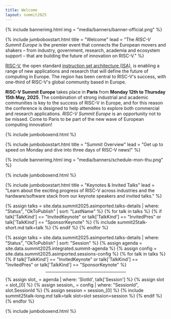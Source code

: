 ```yaml
---
title: Welcome
layout: summit2025
---
```


{% include bannerimg.html
    img = "media/banners/banner-official.png"
%}

{% include jumboboxstart.html
	title = "Welcome"
	lead = "The *RISC-V Summit Europe* is the premier event that connects the European movers and shakers – from industry, government, research, academia and ecosystem support – that are building the future of innovation on RISC-V."
%}

[RISC-V](https://riscv.org), the open standard [instruction set
architecture
(ISA)](https://en.wikipedia.org/wiki/Instruction_set_architecture), is
enabling a range of new applications and research that will define the
future of computing in Europe. The region has been central to RISC-V's
success, with one-third of RISC-V's global community based in Europe.

**RISC-V Summit Europe** takes place in **Paris** from **Monday 12th to
Thursday 15th May, 2025**. The combination of strong industrial and
academic communities is key to the success of RISC-V in Europe, and
for this reason the conference is designed to help attendees to
explore both commercial and research applications.  *RISC-V Summit
Europe* is an opportunity not to be missed. Come to Paris to be part
of the new wave of European computing innovation!

{% include jumboboxend.html %}

{% include jumboboxstart.html
title = "Summit Overview"
lead = "Get up to speed on Monday and dive into three days of RISC-V news!"
%}

{% include bannerimg.html
    img = "media/banners/schedule-mon-thu.png"
%}

{% include jumboboxend.html %}

{% include jumboboxstart.html
title = "Keynotes & Invited Talks"
lead = "Learn about the exciting progress of RISC-V across industries and the hardware/software stack from our keynote speakers and invited talks."
%}

<div class="row mt-5">
{% assign talks = site.data.summit2025.asimported.talks-details | where: "Status", "OkToPublish" | sort: "LastName" %}
{% for talk in talks %}
{% if talk['TalkKind'] == "InvitedKeynote" or talk['TalkKind'] == "InvitedPres" or talk['TalkKind'] == "SponsorKeynote" %}
{% include summit25talk-short.md talk=talk %}
{% endif %}
{% endfor %}
</div>

{% assign talks = site.data.summit2025.asimported.talks-details | where: "Status", "OkToPublish" | sort: "Session" %}
{% assign agenda  = site.data.summit2025.integrated.summit-agenda %}
{% assign config  = site.data.summit2025.asimported.sessions-config %}
{% for talk in talks %}
{% if talk['TalkKind'] == "InvitedKeynote" or talk['TalkKind'] == "InvitedPres" or talk['TalkKind'] == "SponsorKeynote" %}
<hr style="width:50%;;margin-left:25%">
{% assign slot_ = agenda  | where: 'SlotId', talk['Session'] %}
{% assign slot  = slot_[0] %}
{% assign session_  = config | where: "SessionId", slot.SessionId %}
{% assign session   = session_[0] %}
{% include summit25talk-long.md talk=talk slot=slot session=session %}
{% endif %}
{% endfor %}

{% include jumboboxend.html %}
